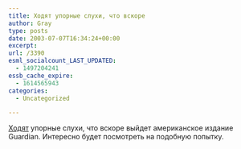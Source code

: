 ```yaml
---
title: Ходят упорные слухи, что вскоре
author: Gray
type: posts
date: 2003-07-07T16:34:24+00:00
excerpt:
url: /3390
esml_socialcount_LAST_UPDATED:
  - 1497204241
essb_cache_expire:
  - 1614565943
categories:
  - Uncategorized

---
```








<a href="http://nymetro.com/nymetro/news/media/columns/medialife/n_8938/" target="_blank">Ходят</a> упорные слухи, что вскоре выйдет американское издание Guardian. Интересно будет посмотреть на подобную попытку.